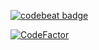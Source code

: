 <a href="https://codebeat.co/projects/github-com-marcelloandrade-school-master"><img alt="codebeat badge" src="https://codebeat.co/badges/c75870ac-cdad-48d4-8819-ef6e215bc7c6" /></a>

[![CodeFactor](https://www.codefactor.io/repository/github/marcelloandrade/school/badge)](https://www.codefactor.io/repository/github/marcelloandrade/school)
